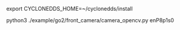
export CYCLONEDDS_HOME=~/cyclonedds/install


python3 ./example/go2/front_camera/camera_opencv.py  enP8p1s0
